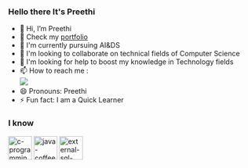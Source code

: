 ### Hello there It's Preethi

- 👋 Hi, I’m Preethi
- 🔭 Check my [portfolio](https://preethi.web.app/)
- 🌱 I'm currently pursuing AI&DS
- 🤝 I'm looking to collaborate on technical fields of Computer Science
- 🤔 I'm looking for help to boost my knowledge in Technology fields
- 📫 How to reach me :
   <br />   [<img src="https://img.shields.io/badge/LinkedIn-0077B5?style=for-the-badge&logo=linkedin&logoColor=white" />](https://www.linkedin.com/in/preethi-subramani-70b15225a)
- 😄 Pronouns: Preethi
- ⚡ Fun fact: I am a Quick Learner

 ### I know 
 <img width="48" height="48" src="https://img.icons8.com/color/48/c-programming.png" alt="c-programming"/> <img width="48" height="48" src="https://img.icons8.com/color/48/java-coffee-cup-logo--v1.png" alt="java-coffee-cup-logo--v1"/> 
 <img width="48" height="48" src="https://img.icons8.com/external-soft-fill-juicy-fish/60/external-sql-coding-and-development-soft-fill-soft-fill-juicy-fish.png" alt="external-sql-coding-and-development-soft-fill-soft-fill-juicy-fish"/>
